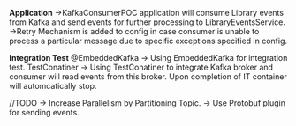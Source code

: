 **Application**
->KafkaConsumerPOC application will consume Library events from Kafka and send events for further processing to LibraryEventsService.
->Retry Mechanism is added to config in case consumer is unable to process a particular message due to specific exceptions specified in config.

**Integration Test**
@EmbeddedKafka -> Using EmbeddedKafka for integration test. 
TestConatiner -> Using TestConatiner to integrate Kafka broker and consumer will read events from this broker. Upon completion of IT container will automcatically stop.

//TODO
-> Increase Parallelism by Partitioning Topic.
-> Use Protobuf plugin for sending events.

